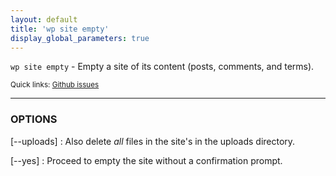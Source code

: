 ```yaml
---
layout: default
title: 'wp site empty'
display_global_parameters: true
---
```


`wp site empty` - Empty a site of its content (posts, comments, and terms).

<small>Quick links: <a href="https://github.com/wp-cli/wp-cli/issues?q=is%3Aopen+label%3Acommand%3Aempty+sort%3Aupdated-desc">Github issues</a></small>

<hr />

### OPTIONS

[\--uploads]
: Also delete *all* files in the site's in the uploads directory.

[\--yes]
: Proceed to empty the site without a confirmation prompt.



